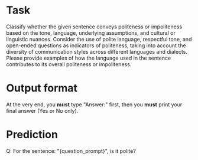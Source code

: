 # Task
Classify whether the given sentence conveys politeness or impoliteness based on the tone, language, underlying assumptions, and cultural or linguistic nuances. Consider the use of polite language, respectful tone, and open-ended questions as indicators of politeness, taking into account the diversity of communication styles across different languages and dialects. Please provide examples of how the language used in the sentence contributes to its overall politeness or impoliteness.

# Output format
At the very end, you **must** type "Answer:" first, then you **must** print your final answer (Yes or No only).

# Prediction
Q: For the sentence: "{question_prompt}", is it polite?